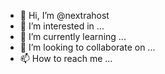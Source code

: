 - 👋 Hi, I’m @nextrahost
- 👀 I’m interested in ...
- 🌱 I’m currently learning ...
- 💞️ I’m looking to collaborate on ...
- 📫 How to reach me ...

<!---
nextrahost/nextrahost is a ✨ special ✨ repository because its `README.md` (this file) appears on your GitHub profile.
You can click the Preview link to take a look at your changes.
--->
